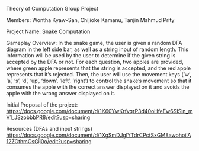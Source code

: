 Theory of Computation Group Project

Members: Wontha Kyaw-San, Chijioke Kamanu, Tanjin Mahmud Prity

Project Name: Snake Computation

Gameplay Overview:
In the snake game, the user is given a random DFA diagram in the left side bar, as well as a string input of random length. 
This information will be used by the user to determine if the given string is accepted by the DFA or not. 
For each question, two apples are provided, where green apple represents that the string is accepted, and the red apple represents that it’s rejected. 
Then, the user will use the movement keys (‘w’, ‘a’, ‘s’, ‘d’, ‘up’, ‘down’, ‘left’, ‘right’) to control the snake’s movement so that it consumes the apple with the correct answer displayed on it and avoids the apple with the wrong answer displayed on it.


Initial Proposal of the project: https://docs.google.com/document/d/1K60YwKrfvqrP3d40oHfeEw6SISln_mV1_JSzobbbPR8/edit?usp=sharing 

Resources (DFAs and input strings) https://docs.google.com/document/d/1XgSmDJglYTdrCPctSxGM8awohoilA12ZGthmOsGij0o/edit?usp=sharing 
